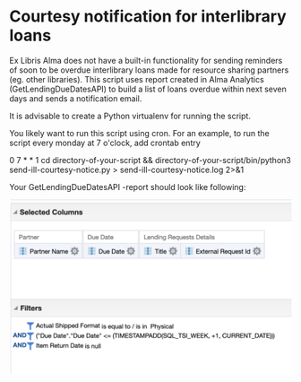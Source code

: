 # Courtesy notification for interlibrary loans

Ex Libris Alma does not have a built-in functionality for sending reminders of soon to be overdue interlibrary loans made for resource sharing partners (eg. other libraries). This script uses report created in Alma Analytics (GetLendingDueDatesAPI) to build a list of loans overdue within next seven days and sends a notification email.

It is advisable to create a Python virtualenv for running the script.

You likely want to run this script using cron. For an example, to run the script every monday at 7 o'clock, add crontab entry

0 7 * * 1 cd directory-of-your-script && directory-of-your-script/bin/python3 send-ill-courtesy-notice.py > send-ill-courtesy-notice.log 2>&1

Your GetLendingDueDatesAPI -report should look like following:

![Alma Analytics Report](https://github.com/mjlassila/alma-ill-courtesy-notice/raw/master/analytics-report-screenshot.png "GetLendingDueDatesAPI report in Alma Analytics")
